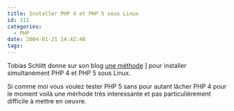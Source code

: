 ```yaml
---
title: Installer PHP 4 et PHP 5 sous Linux
id: 111
categories:
  - PHP
date: 2004-01-21 14:42:40
tags:
---
```


Tobias Schlitt donne sur son blog [une méthode](http://www.schlitt.info/applications/blog/archives/83_How_to_run_PHP4_and_PHP_5_parallel.html "How to run PHP4 and PHP 5 in parallel") ] pour installer simultanément PHP 4 et PHP 5 sous Linux.

Si comme moi vous voulez tester PHP 5 sans pour autant lâcher PHP 4 pour le moment voilà une mérhode très interessante et pas particulièrement difficile à mettre en oeuvre.